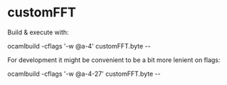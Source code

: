 customFFT
========
Build & execute with:

ocamlbuild -cflags '-w @a-4' customFFT.byte --


For development it might be convenient to be a bit more lenient on flags:

ocamlbuild -cflags '-w @a-4-27' customFFT.byte --

